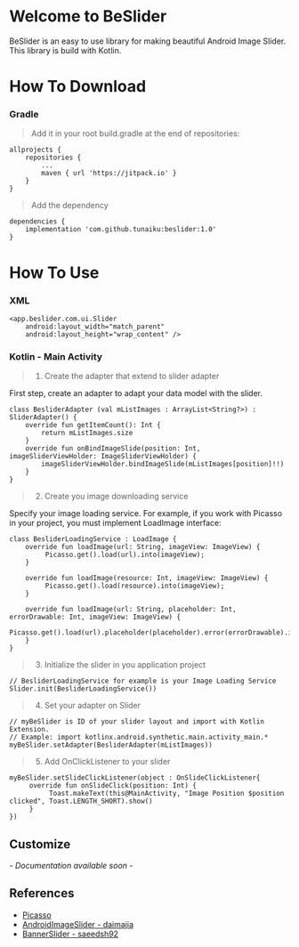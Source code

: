 # Welcome to BeSlider

BeSlider is an easy to use library for making beautiful Android Image Slider. This library is build with Kotlin.


# How To Download

### Gradle
> Add it in your root build.gradle at the end of repositories:

    allprojects {  
	    repositories {  
	        ...
	        maven { url 'https://jitpack.io' }
	    }  
	}
 
> Add the dependency

    dependencies {
		implementation 'com.github.tunaiku:beslider:1.0'
	}

# How To Use
### XML

> 
    <app.beslider.com.ui.Slider
        android:layout_width="match_parent"  
        android:layout_height="wrap_content" />

### Kotlin - Main Activity

> 1. Create the adapter that extend to slider adapter

First step, create an adapter to adapt your data model with the slider.

    class BesliderAdapter (val mListImages : ArrayList<String?>) : SliderAdapter() {  
        override fun getItemCount(): Int {  
            return mListImages.size  
        }  
        override fun onBindImageSlide(position: Int, imageSliderViewHolder: ImageSliderViewHolder) {
            imageSliderViewHolder.bindImageSlide(mListImages[position]!!) 
        }  
    }

> 2. Create you image downloading service

Specify your image loading service. For example, if you work with Picasso in your project, you must implement LoadImage interface:

    class BesliderLoadingService : LoadImage {  
        override fun loadImage(url: String, imageView: ImageView) {  
             Picasso.get().load(url).into(imageView);  
        }  
        
        override fun loadImage(resource: Int, imageView: ImageView) { 
             Picasso.get().load(resource).into(imageView);  
        }  
        
        override fun loadImage(url: String, placeholder: Int, errorDrawable: Int, imageView: ImageView) { 
             Picasso.get().load(url).placeholder(placeholder).error(errorDrawable).into(imageView);  
        }  
    }

> 3. Initialize the slider in you application project

    // BesliderLoadingService for example is your Image Loading Service
    Slider.init(BesliderLoadingService())

> 4. Set your adapter on Slider

    // myBeSlider is ID of your slider layout and import with Kotlin Extension.
    // Example: import kotlinx.android.synthetic.main.activity_main.*
    myBeSlider.setAdapter(BesliderAdapter(mListImages))

> 5. Add OnClickListener to your slider

    myBeSlider.setSlideClickListener(object : OnSlideClickListener{ 
         override fun onSlideClick(position: Int) {  
              Toast.makeText(this@MainActivity, "Image Position $position clicked", Toast.LENGTH_SHORT).show()  
         }  
    })

## Customize
*- Documentation available soon -*

## References

 - [Picasso](http://square.github.io/picasso/)
 - [AndroidImageSlider - daimajia](https://github.com/daimajia/AndroidImageSlider)
 - [BannerSlider - saeedsh92](https://github.com/saeedsh92/Banner-Slider)
